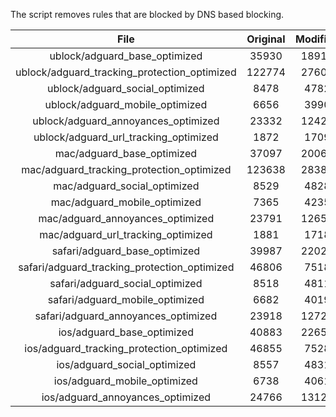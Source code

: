 The script removes rules that are blocked by DNS based blocking.


| File | Original | Modified |
|:----:|:-----:|:-----:|
| ublock/adguard_base_optimized | 35930 | 18916 |
| ublock/adguard_tracking_protection_optimized | 122774 | 27604 |
| ublock/adguard_social_optimized | 8478 | 4782 |
| ublock/adguard_mobile_optimized | 6656 | 3990 |
| ublock/adguard_annoyances_optimized | 23332 | 12422 |
| ublock/adguard_url_tracking_optimized | 1872 | 1709 |
| mac/adguard_base_optimized | 37097 | 20064 |
| mac/adguard_tracking_protection_optimized | 123638 | 28386 |
| mac/adguard_social_optimized | 8529 | 4828 |
| mac/adguard_mobile_optimized | 7365 | 4235 |
| mac/adguard_annoyances_optimized | 23791 | 12656 |
| mac/adguard_url_tracking_optimized | 1881 | 1718 |
| safari/adguard_base_optimized | 39987 | 22025 |
| safari/adguard_tracking_protection_optimized | 46806 | 7518 |
| safari/adguard_social_optimized | 8518 | 4811 |
| safari/adguard_mobile_optimized | 6682 | 4019 |
| safari/adguard_annoyances_optimized | 23918 | 12729 |
| ios/adguard_base_optimized | 40883 | 22653 |
| ios/adguard_tracking_protection_optimized | 46855 | 7528 |
| ios/adguard_social_optimized | 8557 | 4831 |
| ios/adguard_mobile_optimized | 6738 | 4061 |
| ios/adguard_annoyances_optimized | 24766 | 13121 |